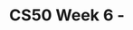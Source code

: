 ---
title: CS50 Week 6 - 
tags: [getting_started, troubleshooting]
keywords:
summary: ""
sidebar: mydoc_sidebar
permalink: week_6
folder: mydoc
---